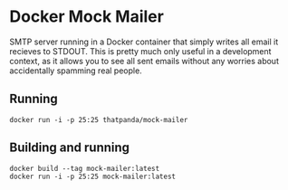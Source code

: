 # Docker Mock Mailer

SMTP server running in a Docker container that simply writes all email it
recieves to STDOUT. This is pretty much only useful in a development context,
as it allows you to see all sent emails without any worries about accidentally
spamming real people.

## Running

```
docker run -i -p 25:25 thatpanda/mock-mailer
```

## Building and running

```
docker build --tag mock-mailer:latest
docker run -i -p 25:25 mock-mailer:latest
```
